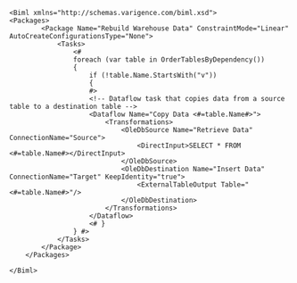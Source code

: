 	<Biml xmlns="http://schemas.varigence.com/biml.xsd">	<Packages>	        <Package Name="Rebuild Warehouse Data" ConstraintMode="Linear" AutoCreateConfigurationsType="None">	            <Tasks>	                <# 	                foreach (var table in OrderTablesByDependency())	                { 	                    if (!table.Name.StartsWith("v"))	                    {	                    #>						<!-- Dataflow task that copies data from a source table to a destination table -->	                    <Dataflow Name="Copy Data <#=table.Name#>">	                        <Transformations>	                            <OleDbSource Name="Retrieve Data" ConnectionName="Source">	                                <DirectInput>SELECT * FROM <#=table.Name#></DirectInput>	                            </OleDbSource>	                            <OleDbDestination Name="Insert Data" ConnectionName="Target" KeepIdentity="true">	                                <ExternalTableOutput Table="<#=table.Name#>"/>	                            </OleDbDestination>	                        </Transformations>	                    </Dataflow>	                    <# } 	                } #>	            </Tasks>	        </Package>	    </Packages>		</Biml>	
